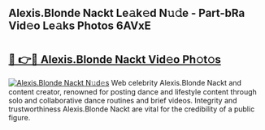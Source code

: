 ## Alexis.Blonde Nackt Le𝚊k𝚎d N𝚞𝚍e - Part-bRa Vid𝚎o Le𝚊ks Photos 6AVxE

# <h2><a href="http://fb9wal.evod.top/?m=Alexis.Blonde+Nackt">🔗 👉🔴 Alexis.Blonde Nackt Vid𝚎o Ph𝚘t𝚘s</a></h2>

[![Alexis.Blonde Nackt N𝚞d𝚎s](https://i.imgur.com/8V9OHl7.gif)](http://fb9wal.evod.top/?m=Alexis.Blonde+Nackt)
Web celebrity Alexis.Blonde Nackt and content creator, renowned for posting dance and lifestyle content through solo and collaborative dance routines and brief videos. Integrity and trustworthiness Alexis.Blonde Nackt are vital for the credibility of a public figure. 
